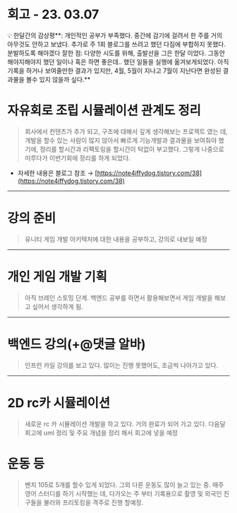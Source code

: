 # 회고 - 23. 03.07

<aside>
💡 한달간의 감상평**: 개인적인 공부가 부족했다. 중간에 감기에 걸려서 한 주를 거의 아무것도 안하고 보냈다. 추가로 주 1회 블로그를 쓰려고 했던 다짐에 부합하지 못했다. 분발하도록 해야겠다
잘한 점: 다양한 시도를 위해, 출발선을 그은 한달 이었다. 그동안 해야지해야지 했던 일이나 혹은 하면 좋은데.. 했던 일들을 실행에 옮겨보게되었다. 아직 기록을 하거나 보여줄만한 결과가 있지만, 4월, 5월이 지나고 7월이 지난다면 완성된 결과물을 볼수 있지 않을까 싶다.**

</aside>

# 자유회로 조립 시뮬레이션 관계도 정리

> 회사에서 컨텐츠가 추가 되고, 구조에 대해서 깊게 생각해보는 프로젝트 였는 데, 개발을 할수 있는 사람이 많지 않아서 빠르게 기능개발과 결과물을 보여줘야 했기에, 정리를 할시간과 리팩토링을 할시간이 턱없이 부고했다. 그렇게 나중으로 미루다가 이번기회에 정리를 하게 되었다.
> 
- 자세한 내용은 블로그 참조 → [https://note4iffydog.tistory.com/38](https://note4iffydog.tistory.com/38)

---

# 강의 준비

> 유니티 게임 개발 아키텍처에 대한 내용을 공부하고, 강의로 내보일 예정
> 

---

# 개인 게임 개발 기획

> 아직 브레인 스토밍 단계. 백엔드 공부를 하면서 활용해보면서 게임 개발을 해보고 싶어서 생각하게 됨.
> 

---

# 백엔드 강의(+@댓글 알바)

> 인프런 카일 강의를 보고 있다. 많이는 진행 못했어도, 조금씩 나아가고 있다.
> 

---

# 2D rc카 시뮬레이션

> 새로운 rc 카 시뮬레이션 개발을 하고 있다. 거의 완료가 되어 가고 있다. 다음달 회고에 uml 정리 및 주요 개념을 정리 해서 회고에 넣을 예정
> 

# 운동 등

> 벤치 105로 5개를 할수 있게 되었다. 그외 다른 운동도 많이 늘고 있는 중. 매주 영어 스터디를 하기 시작했는 데, 다가오는 주 부터 기록용으로 촬영 및 외국인 친구들을 불러와 프리토킹을 격주로 진행 할예정.
>
